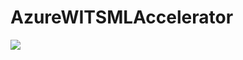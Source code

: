 # AzureWITSMLAccelerator

<a href="https://azuredeploy.net/?repository=https%3A%2F%2Fgithub.com%2FJuliaBogdan%2FAzureWITSMLAcceleratorDeployment.git" target="_blank">
    <img src="https://azuredeploy.net/deploybutton.png"/>
</a>
